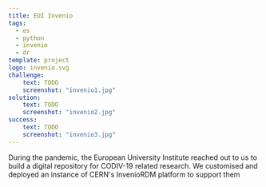 ```yaml
---
title: EUI Invenio
tags:
  - es
  - python
  - invenio
  - dr
template: project
logo: invenio.svg
challenge:
    text: TODO
    screenshot: "invenio1.jpg"
solution:
    text: TODO
    screenshot: "invenio2.jpg"
success:
    text: TODO
    screenshot: "invenio3.jpg"
---
```


During the pandemic, the European University Institute reached out to us to build a digital repository for CODIV-19 related research.  We customised and deployed an instance of CERN's InvenioRDM platform to support them